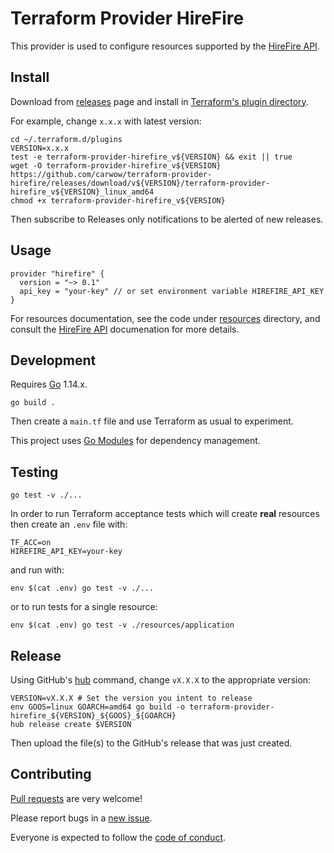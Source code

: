 # Terraform Provider HireFire

This provider is used to configure resources supported by the [HireFire API].

[HireFire API]: https://docs.hirefire.io/


Install
---

Download from [releases] page and install in [Terraform's plugin directory].

For example, change `x.x.x` with latest version:

    cd ~/.terraform.d/plugins
    VERSION=x.x.x
    test -e terraform-provider-hirefire_v${VERSION} && exit || true
    wget -O terraform-provider-hirefire_v${VERSION} https://github.com/carwow/terraform-provider-hirefire/releases/download/v${VERSION}/terraform-provider-hirefire_v${VERSION}_linux_amd64
    chmod +x terraform-provider-hirefire_v${VERSION}

Then subscribe to Releases only notifications to be alerted of new releases.

[releases]: https://github.com/carwow/terraform-provider-hirefire/releases
[Terraform's plugin directory]: https://www.terraform.io/docs/configuration/providers.html#third-party-plugins


Usage
---

    provider "hirefire" {
      version = "~> 0.1"
      api_key = "your-key" // or set environment variable HIREFIRE_API_KEY
    }

For resources documentation, see the code under [resources] directory, and
consult the [HireFire API] documenation for more details.

[resources]: https://github.com/carwow/terraform-provider-hirefire/tree/master/resources


Development
---

Requires [Go] 1.14.x.

    go build .

Then create a `main.tf` file and use Terraform as usual to experiment.

This project uses [Go Modules] for dependency management.

[Go]: https://golang.org/doc/install
[Go Modules]: https://github.com/golang/go/wiki/Modules


Testing
---

    go test -v ./...

In order to run Terraform acceptance tests which will create **real** resources
then create an `.env` file with:

    TF_ACC=on
    HIREFIRE_API_KEY=your-key

and run with:

    env $(cat .env) go test -v ./...

or to run tests for a single resource:

    env $(cat .env) go test -v ./resources/application


Release
---

Using GitHub's [hub] command, change `vX.X.X` to the appropriate version:

    VERSION=vX.X.X # Set the version you intent to release
    env GOOS=linux GOARCH=amd64 go build -o terraform-provider-hirefire_${VERSION}_${GOOS}_${GOARCH}
    hub release create $VERSION

Then upload the file(s) to the GitHub's release that was just created.

[hub]: https://github.com/github/hub


Contributing
---

[Pull requests] are very welcome!

Please report bugs in a [new issue].

Everyone is expected to follow the [code of conduct].

[Pull requests]: https://github.com/carwow/terraform-provider-hirefire/pulls
[new issue]: https://github.com/carwow/terraform-provider-hirefire/issues/new
[code of conduct]: https://github.com/carwow/terraform-provider-hirefire/tree/master/CODE_OF_CONDUCT.md
